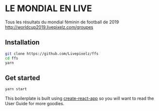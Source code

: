 # LE MONDIAL EN LIVE

Tous les résultats du mondial féminin de football de 2019
http://worldcup2019.livepixelz.com/groupes

## Installation

```bash
git clone https://github.com/Livepixelz/ffs
cd ffs
yarn
```

## Get started

```bash
yarn start
```

This boilerplate is built using [create-react-app](https://github.com/facebookincubator/create-react-app) so you will want to read the User Guide for more goodies.
